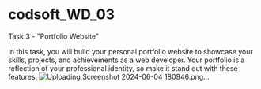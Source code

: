 # codsoft_WD_03
Task 3 - "Portfolio Website"

In this task, you will build your personal portfolio website to showcase your skills, projects, and achievements as a web developer. Your portfolio is a reflection of your professional identity, so make it stand out with these features.
![Uploading Screenshot 2024-06-04 180946.png…]()


